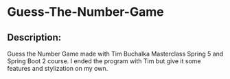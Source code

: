 # Guess-The-Number-Game


## Description:
Guess the Number Game made with Tim Buchalka Masterclass Spring 5 and Spring Boot 2 course. I ended the program with Tim but give it some features and stylization on my own.
